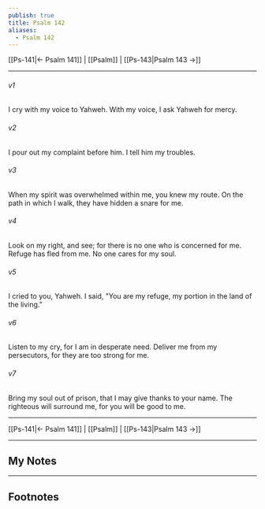 ```yaml
---
publish: true
title: Psalm 142
aliases:
  - Psalm 142
---
```


[[Ps-141|← Psalm 141]] | [[Psalm]] | [[Ps-143|Psalm 143 →]]
***



###### v1 
I cry with my voice to Yahweh. With my voice, I ask Yahweh for mercy. 

###### v2 
I pour out my complaint before him. I tell him my troubles. 

###### v3 
When my spirit was overwhelmed within me, you knew my route. On the path in which I walk, they have hidden a snare for me. 

###### v4 
Look on my right, and see; for there is no one who is concerned for me. Refuge has fled from me. No one cares for my soul. 

###### v5 
I cried to you, Yahweh. I said, "You are my refuge, my portion in the land of the living." 

###### v6 
Listen to my cry, for I am in desperate need. Deliver me from my persecutors, for they are too strong for me. 

###### v7 
Bring my soul out of prison, that I may give thanks to your name. The righteous will surround me, for you will be good to me.

***
[[Ps-141|← Psalm 141]] | [[Psalm]] | [[Ps-143|Psalm 143 →]]

---
## My Notes

---
## Footnotes